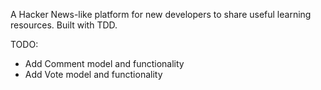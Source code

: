A Hacker News-like platform for new developers to share useful learning resources. Built with TDD.

TODO: 
* Add Comment model and functionality
* Add Vote model and functionality
